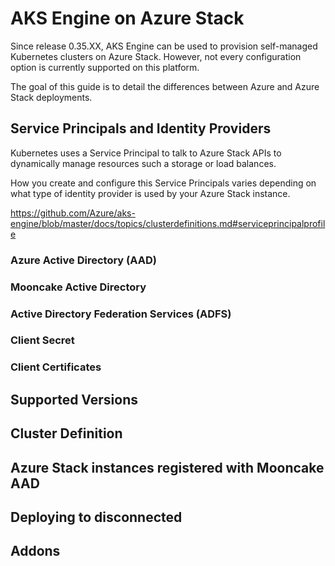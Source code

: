 # AKS Engine on Azure Stack

<!-- TODO: TOC -->

<!-- Intro -->
Since release 0.35.XX, AKS Engine can be used to provision self-managed Kubernetes clusters on Azure Stack. However, not every configuration option is currently supported on this platform.

The goal of this guide is to detail the differences between Azure and Azure Stack deployments.

## Service Principals and Identity Providers

Kubernetes uses a Service Principal to talk to Azure Stack APIs to dynamically manage resources such a storage or load balances.

How you create and configure this Service Principals varies depending on what type of identity provider is used by your Azure Stack instance.

https://github.com/Azure/aks-engine/blob/master/docs/topics/clusterdefinitions.md#serviceprincipalprofile

### Azure Active Directory (AAD)

### Mooncake Active Directory

### Active Directory Federation Services (ADFS)

### Client Secret

### Client Certificates

## Supported Versions

## Cluster Definition

## Azure Stack instances registered with Mooncake AAD

## Deploying to disconnected 

## Addons
